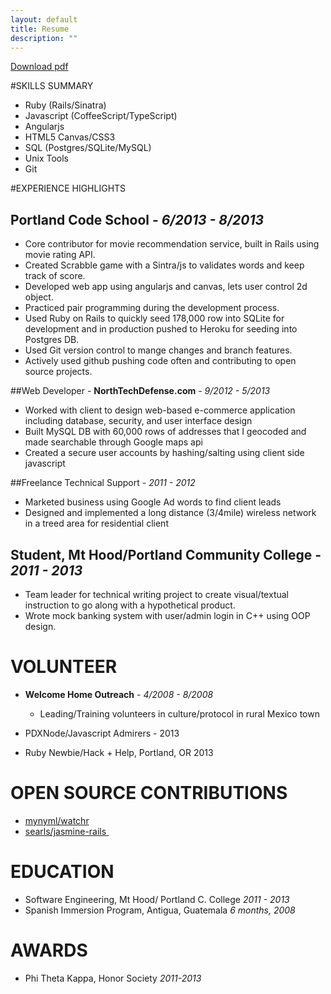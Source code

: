 ```yaml
---
layout: default
title: Resume
description: ""
---
```


[Download pdf](resume.pdf)

#SKILLS SUMMARY
* Ruby (Rails/Sinatra)
* Javascript  (CoffeeScript/TypeScript)
* Angularjs
* HTML5 Canvas/CSS3
* SQL (Postgres/SQLite/MySQL)
* Unix Tools
* Git

#EXPERIENCE HIGHLIGHTS

## Portland Code School -  *6/2013 - 8/2013*
* Core contributor for movie recommendation service, built in Rails using movie rating API.
* Created Scrabble game with a Sintra/js to validates words and keep track of score.
* Developed web app using angularjs and canvas, lets user control 2d object.
* Practiced pair programming during the development process.
* Used Ruby on Rails to quickly seed 178,000 row into SQLite for development and in production pushed to Heroku for seeding into Postgres  DB.
* Used Git version control to mange changes and branch features.
* Actively used github pushing code often and contributing to open source projects.

##Web Developer - **NorthTechDefense.com** - *9/2012 - 5/2013*
* Worked with client to design web-based e-commerce application including database, security, and user interface design
* Built MySQL DB with 60,000 rows of addresses that I geocoded and made searchable through Google maps api
* Created a secure user accounts by hashing/salting using client side javascript


##Freelance Technical Support -  *2011 - 2012*
* Marketed business using Google Ad words to find client leads
* Designed and implemented a long distance (3/4mile) wireless network in a treed area for residential client

## Student, Mt Hood/Portland Community College -   *2011 - 2013*
* Team leader for technical writing project to create visual/textual instruction to go along with a hypothetical product.
* Wrote mock banking system with user/admin login in C++ using OOP design.

# VOLUNTEER
* **Welcome Home Outreach** - *4/2008 - 8/2008*

  * Leading/Training volunteers in culture/protocol in rural Mexico town
* PDXNode/Javascript Admirers - 2013
* Ruby Newbie/Hack + Help, Portland, OR 2013

# OPEN SOURCE CONTRIBUTIONS
* [mynyml/watchr](http://github.com/mynyml/watchr)
* [searls/jasmine-rails ](http://github.com/searls/jasmine-rails )

# EDUCATION
* Software Engineering, Mt Hood/ Portland C. College *2011 - 2013*
* Spanish Immersion Program, Antigua, Guatemala *6 months, 2008*

# AWARDS
* Phi Theta Kappa, Honor Society *2011-2013*







